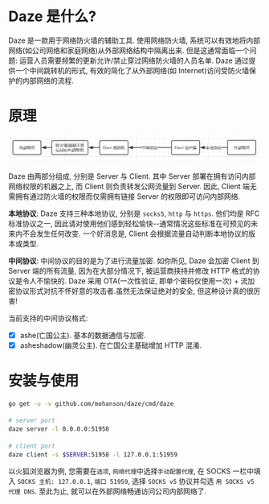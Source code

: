 # Daze 是什么?

Daze 是一款用于网络防火墙的辅助工具. 使用网络防火墙, 系统可以有效地将内部网络(如公司网络和家庭网络)从外部网络结构中隔离出来. 但是这通常面临一个问题: 运营人员需要频繁的更新允许/禁止穿过网络防火墙的人员名单. Daze 通过提供一个中间跳转机的形式, 有效的简化了从外部网络(如 Internet)访问受防火墙保护的内部网络的流程.

# 原理

![img](./README.png)

Daze 由两部分组成, 分别是 Server 与 Client. 其中 Server 部署在拥有访问内部网络权限的机器之上, 而 Client 则负责转发公网流量到 Server. 因此, Client 端无需拥有通过防火墙的权限而仅需拥有链接 Server 的权限即可访问内部网络.

**本地协议**: Daze 支持三种本地协议, 分别是 `socks5`, `http` 与 `https`. 他们均是 RFC 标准协议之一, 因此请对使用他们感到轻松愉快--通常情况这些标准在可预见的未来内不会发生任何改变. 一个好消息是, Client 会根据流量自动判断本地协议的版本或类型.

**中间协议**: 中间协议的目的是为了进行流量加密. 如你所见, Daze 会加密 Client 到 Server 端的所有流量, 因为在大部分情况下, 被运营商挟持并修改 HTTP 格式的协议是令人不愉快的. Daze 采用 OTA(一次性验证, 即单个密码仅使用一次) + 流加密协议形式对抗不怀好意的攻击者.虽然无法保证绝对的安全, 但这种设计真的很厉害!

当前支持的中间协议格式:
- [x] ashe(亡国公主). 基本的数据通信与加密.
- [x] asheshadow(幽灵公主). 在亡国公主基础增加 HTTP 混淆.

# 安装与使用

```sh
go get -u -v github.com/mohanson/daze/cmd/daze

# server port
daze server -l 0.0.0.0:51958

# client port
daze client -s $SERVER:51958 -l 127.0.0.1:51959
```

以火狐浏览器为例, 您需要在`选项`, `网络代理`中选择`手动配置代理`, 在 SOCKS 一栏中填入 `SOCKS 主机: 127.0.0.1`, `端口 51959`, 选择 `SOCKS v5` 协议并勾选 `用 SOCKS v5 代理 DNS`. 至此为止, 就可以在外部网络畅通访问公司内部网络了.
